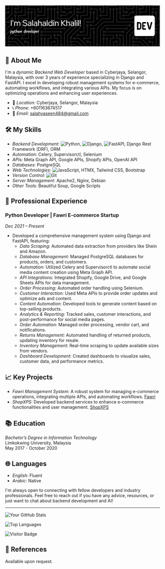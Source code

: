 
![Header](./github-header-image.png)


## 🚀 About Me

I'm a *dynamic Backend Web Developer* based in Cyberjaya, Selangor, Malaysia, with over 3 years of experience specializing in Django and FastAPI. I excel in developing robust management systems for e-commerce, automating workflows, and integrating various APIs. My focus is on optimizing operations and enhancing user experiences.


- 📍 *Location:* Cyberjaya, Selangor, Malaysia
- 📞 *Phone:* +601163674517
- 📧 *Email:* [salahyaseen484@gmail.com](mailto:salahyaseen484@gmail.com)

## 🛠️ My Skills

- *Backend Development:* ![Python](https://img.shields.io/badge/-Python-009688?logo=python&logoColor=white), ![Django](https://img.shields.io/badge/-Django-092E20?logo=django&logoColor=white), ![FastAPI](https://img.shields.io/badge/-FastAPI-009688?logo=fastapi&logoColor=white), Django Rest Framework (DRF), ORM
- *Automation:* Celery, Supervisorctl, Selenium
- *APIs:* Meta Graph API, Google APIs, Shopify APIs, OpenAI API
- *Databases:* PostgreSQL
- *Web Technologies:* ![JavaScript](https://img.shields.io/badge/-JavaScript-F7DF1E?logo=javascript&logoColor=black), HTMX, Tailwind CSS, Bootstrap
- *Version Control:* ![Git](https://img.shields.io/badge/-Git-F05032?logo=git&logoColor=white)
- *Server Management:* Apache2, Nginx, Debian
- *Other Tools:* Beautiful Soup, Google Scripts



## 🌟 Professional Experience

### Python Developer | Fawri E-commerce Startup
*Dec 2021 – Present*

- Developed a comprehensive management system using Django and FastAPI, featuring:
  - *Data Scraping:* Automated data extraction from providers like Shein and Amazon.
  - *Database Management:* Managed PostgreSQL databases for products, orders, and customers.
  - *Automation:* Utilized Celery and Supervisorctl to automate social media content creation using Meta Graph API.
  - *API Integrations:* Integrated Shopify, Google Drive, and Google Sheets APIs for data management.
  - *Order Processing:* Automated order handling using Selenium.
  - *Customer Interaction:* Used Meta APIs to provide order updates and optimize ads and content.
  - *Content Automation:* Developed tools to generate content based on top-selling products.
  - *Analytics & Reporting:* Tracked sales, customer interactions, and post-performance for social media pages.
  - *Order Automation:* Managed order processing, vendor cart, and notifications.
  - *Returns Management:* Automated handling of returned products, updating inventory for resale.
  - *Inventory Management:* Real-time scraping to update available sizes from vendors.
  - *Dashboard Development:* Created dashboards to visualize sales, customer data, and performance metrics.

## 📈 Key Projects

- *Fawri Management System:* A robust system for managing e-commerce operations, integrating multiple APIs, and automating workflows. [Fawri](https://fawri-f7ab5f0e45b8.herokuapp.com/app/login)
- *ShopXPS:* Developed backend services to enhance e-commerce functionalities and user management. [ShopXPS](https://shopxps.net/)



## 📚 Education

*Bachelor’s Degree in Information Technology*  
Limkokwing University, Malaysia  
May 2017 - October 2020

## 🌐 Languages

- *English:* Fluent
- *Arabic:* Native


I'm always open to connecting with fellow developers and industry professionals. Feel free to reach out if you have any advice, resources, or just want to chat about backend development and AI!

---

![Your GitHub Stats](https://github-readme-stats.vercel.app/api?username=yourusername&show_icons=true&theme=radical)

![Top Languages](https://github-readme-stats.vercel.app/api/top-langs/?username=yourusername&layout=compact&theme=radical)

![Visitor Badge](https://visitor-badge.laobi.icu/badge?page_id=yourusername.yourusername)

## 📄 References

Available upon request.
